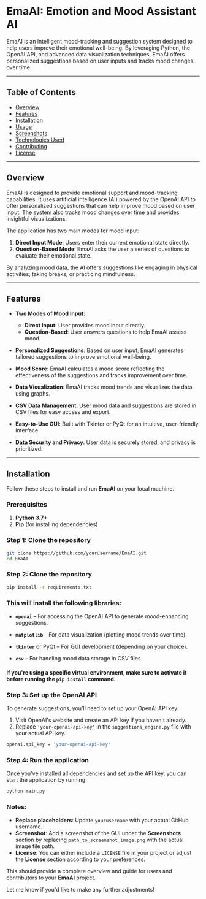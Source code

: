 # **EmaAI: Emotion and Mood Assistant AI**

EmaAI is an intelligent mood-tracking and suggestion system designed to help users improve their emotional well-being. By leveraging Python, the OpenAI API, and advanced data visualization techniques, EmaAI offers personalized suggestions based on user inputs and tracks mood changes over time.

---

## **Table of Contents**
- [Overview](#overview)
- [Features](#features)
- [Installation](#installation)
- [Usage](#usage)
- [Screenshots](#screenshots)
- [Technologies Used](#technologies-used)
- [Contributing](#contributing)
- [License](#license)

---

## **Overview**

EmaAI is designed to provide emotional support and mood-tracking capabilities. It uses artificial intelligence (AI) powered by the OpenAI API to offer personalized suggestions that can help improve mood based on user input. The system also tracks mood changes over time and provides insightful visualizations.

The application has two main modes for mood input:
1. **Direct Input Mode**: Users enter their current emotional state directly.
2. **Question-Based Mode**: EmaAI asks the user a series of questions to evaluate their emotional state.

By analyzing mood data, the AI offers suggestions like engaging in physical activities, taking breaks, or practicing mindfulness.

---

## **Features**

- **Two Modes of Mood Input**:
  - **Direct Input**: User provides mood input directly.
  - **Question-Based**: User answers questions to help EmaAI assess mood.
  
- **Personalized Suggestions**: Based on user input, EmaAI generates tailored suggestions to improve emotional well-being.
  
- **Mood Score**: EmaAI calculates a mood score reflecting the effectiveness of the suggestions and tracks improvement over time.
  
- **Data Visualization**: EmaAI tracks mood trends and visualizes the data using graphs.
  
- **CSV Data Management**: User mood data and suggestions are stored in CSV files for easy access and export.
  
- **Easy-to-Use GUI**: Built with Tkinter or PyQt for an intuitive, user-friendly interface.
  
- **Data Security and Privacy**: User data is securely stored, and privacy is prioritized.

---

## **Installation**

Follow these steps to install and run **EmaAI** on your local machine.

### Prerequisites
1. **Python 3.7+**
2. **Pip** (for installing dependencies)

### Step 1: Clone the repository
```bash
git clone https://github.com/yourusername/EmaAI.git
cd EmaAI
```

### Step 2: Clone the repository
```bash
pip install -r requirements.txt
```

### This will install the following libraries:

- **``openai``** – For accessing the OpenAI API to generate mood-enhancing suggestions.
  
- **``matplotlib``** – For data visualization (plotting mood trends over time).
  
- **``tkinter``** or PyQt – For GUI development (depending on your choice).
  
- **``csv``** – For handling mood data storage in CSV files.
  
#### If you're using a specific virtual environment, make sure to activate it before running the ``pip install`` command.

### Step 3: Set up the OpenAI API
To generate suggestions, you'll need to set up your OpenAI API key.

 1. Visit OpenAI's website and create an API key if you haven't already.
 2. Replace ``'your-openai-api-key'`` in the ``suggestions_engine.py`` file with your actual API key.

```bash
openai.api_key = 'your-openai-api-key'
```

### Step 4: Run the application
Once you've installed all dependencies and set up the API key, you can start the application by running:

```bash
python main.py
```


### Notes:
- **Replace placeholders**: Update `yourusername` with your actual GitHub username.
- **Screenshot**: Add a screenshot of the GUI under the **Screenshots** section by replacing `path_to_screenshot_image.png` with the actual image file path.
- **License**: You can either include a `LICENSE` file in your project or adjust the **License** section according to your preferences.

This should provide a complete overview and guide for users and contributors to your **EmaAI** project.

Let me know if you'd like to make any further adjustments!

